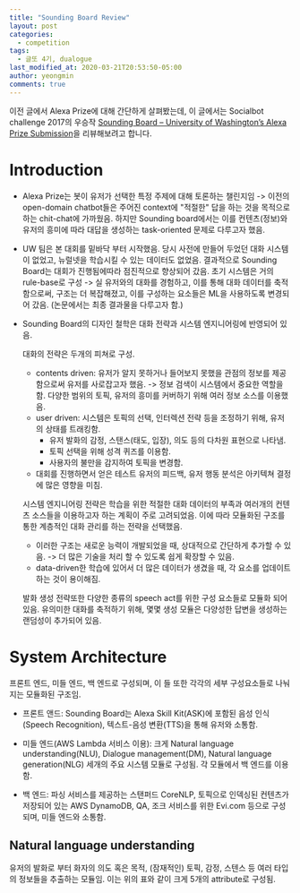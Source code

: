 ```yaml
---
title: "Sounding Board Review"
layout: post
categories:
  - competition
tags:
  - 글또 4기, dualogue
last_modified_at: 2020-03-21T20:53:50-05:00
author: yeongmin
comments: true
---
```


이전 글에서 Alexa Prize에 대해 간단하게 살펴봤는데, 이 글에서는 Socialbot challenge 2017의 우승작 [Sounding Board – University of Washington’s Alexa Prize Submission](https://m.media-amazon.com/images/G/01/mobile-apps/dex/alexa/alexaprize/assets/pdf/2017/Soundingboard.pdf)을 리뷰해보려고 합니다.

# Introduction

- Alexa Prize는 봇이 유저가 선택한 특정 주제에 대해 토론하는 챌린지임 -> 이전의 open-domain chatbot들은 주어진 context에 "적절한" 답을 하는 것을 목적으로 하는 chit-chat에 가까웠음. 하지만 Sounding board에서는 이를 컨텐츠(정보)와 유저의 흥미에 따라 대답을 생성하는 task-oriented 문제로 다루고자 했음.

- UW 팀은 본 대회를 밑바닥 부터 시작했음. 당시 사전에 만들어 두었던 대화 시스템이 없었고, 뉴럴넷을 학습시킬 수 있는 데이터도 없었음. 결과적으로 Sounding Board는 대회가 진행됨에따라 점진적으로 향상되어 갔음. 초기 시스템은 거의 rule-base로 구성 -> 실 유저와의 대화를 경험하고, 이를 통해 대화 데이터를 축적함으로써, 구조는 더 복잡해졌고, 이를 구성하는 요소들은 ML을 사용하도록 변경되어 갔음. (논문에서는 최종 결과물을 다루고자 함.)

- Sounding Board의 디자인 철학은 대화 전략과 시스템 엔지니어링에 반영되어 있음.

    대화의 전략은 두개의 피쳐로 구성.

    - contents driven: 유저가 알지 못하거나 들어보지 못했을 관점의 정보를 제공함으로써 유저를 사로잡고자 했음. -> 정보 검색이 시스템에서 중요한 역할을 함. 다양한 범위의 토픽, 유저의 흥미를 커버하기 위해 여러 정보 소스를 이용했음.
    - user driven: 시스템은 토픽의 선택, 인터렉션 전략 등을 조정하기 위해, 유저의 상태를 트래킹함.
        - 유저 발화의 감정, 스탠스(태도, 입장), 의도 등의 다차원 표현으로 나타냄.
        - 토픽 선택을 위해 성격 퀴즈를 이용함.
        - 사용자의 불만을 감지하여 토픽을 변경함.
    - 대회를 진행하면서 얻은 테스트 유저의 피드백, 유저 행동 분석은 아키텍쳐 결정에 많은 영향을 미침.

    시스템 엔지니어링 전략은 학습을 위한 적절한 대화 데이터의 부족과 여러개의 컨텐츠 소스들을 이용하고자 하는 계획이 주로 고려되었음. 이에 따라 모듈화된 구조를 통한 계층적인 대화 관리를 하는 전략을 선택했음.
    - 이러한 구조는 새로운 능력이 개발되었을 때, 상대적으로 간단하게 추가할 수 있음. -> 더 많은 기술을 처리 할 수 있도록 쉽게 확장할 수 있음.
    - data-driven한 학습에 있어서 더 많은 데이터가 생겼을 때, 각 요소를 업데이트 하는 것이 용이해짐.

    발화 생성 전략또한 다양한 종류의 speech act를 위한 구성 요소들로 모듈화 되어 있음. 유의미한 대화를 축적하기 위해, 몇몇 생성 모듈은 다양성한 답변을 생성하는 랜덤성이 추가되어 있음.


# System Architecture

프론트 엔드, 미들 엔드, 백 엔드로 구성되며, 이 들 또한 각각의 세부 구성요소들로 나눠지는 모듈화된 구조임.

- 프론트 앤드: Sounding Board는 Alexa Skill Kit(ASK)에 포함된 음성 인식(Speech Recognition), 텍스트-음성 변환(TTS)을 통해 유저와 소통함.

- 미들 엔드(AWS Lambda 서비스 이용): 크게 Natural language understanding(NLU), Dialogue management(DM), Natural language generation(NLG) 세개의 주요 시스템 모듈로 구성됨. 각 모듈에서 백 엔드를 이용함.

- 백 엔드: 파싱 서비스를 제공하는 스탠퍼드 CoreNLP, 토픽으로 인덱싱된 컨텐츠가 저장되어 있는 AWS DynamoDB, QA, 조크 서비스를 위한 Evi.com 등으로 구성되며, 미들 엔드와 소통함.

## Natural language understanding

유저의 발화로 부터 화자의 의도 혹은 목적, (잠재적인) 토픽, 감정, 스텐스 등 여러 타입의 정보들을 추출하는 모듈임. 이는 위의 표와 같이 크게 5개의 attribute로 구성됨.



